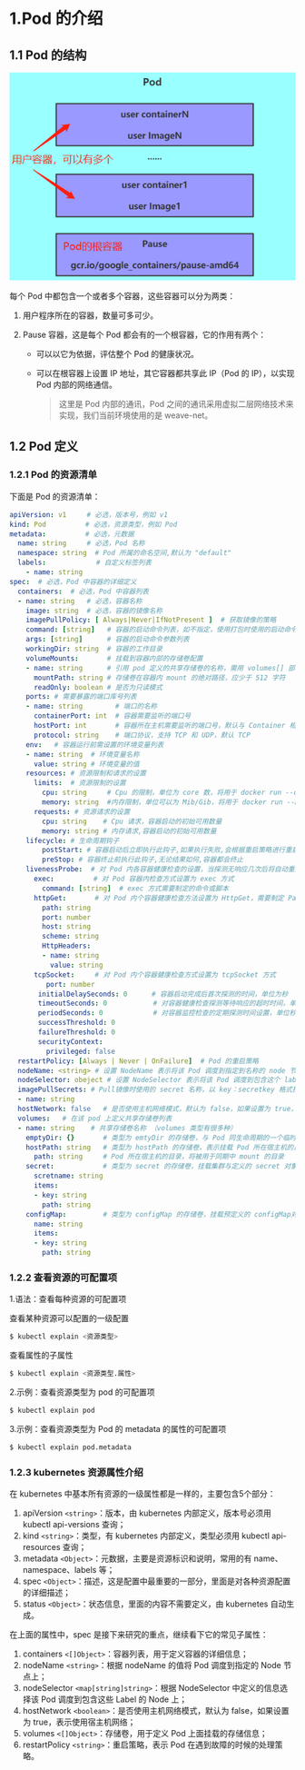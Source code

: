 # 1.Pod 的介绍

## 1.1 Pod 的结构

![image-20210610001540775](../img/image-20210610001540775.png)

每个 Pod 中都包含一个或者多个容器，这些容器可以分为两类：

1. 用户程序所在的容器，数量可多可少。

2. Pause 容器，这是每个 Pod 都会有的一个根容器，它的作用有两个：

   - 可以以它为依据，评估整个 Pod 的健康状况。

   - 可以在根容器上设置 IP 地址，其它容器都共享此 IP（Pod 的 IP），以实现 Pod 内部的网络通信。

     > 这里是 Pod 内部的通讯，Pod 之间的通讯采用虚拟二层网络技术来实现，我们当前环境使用的是  weave-net。

## 1.2 Pod 定义

### 1.2.1 Pod 的资源清单

下面是 Pod 的资源清单：

```yaml
apiVersion: v1     # 必选，版本号，例如 v1
kind: Pod       　 # 必选，资源类型，例如 Pod
metadata:       　 # 必选，元数据
  name: string     # 必选，Pod 名称
  namespace: string  # Pod 所属的命名空间,默认为 "default"
  labels:       　　  # 自定义标签列表
    - name: string      　          
spec:  # 必选，Pod 中容器的详细定义
  containers:  # 必选，Pod 中容器列表
  - name: string   # 必选，容器名称
    image: string  # 必选，容器的镜像名称
    imagePullPolicy: [ Always|Never|IfNotPresent ]  # 获取镜像的策略 
    command: [string]   # 容器的启动命令列表，如不指定，使用打包时使用的启动命令
    args: [string]      # 容器的启动命令参数列表
    workingDir: string  # 容器的工作目录
    volumeMounts:       # 挂载到容器内部的存储卷配置
    - name: string      # 引用 pod 定义的共享存储卷的名称，需用 volumes[] 部分定义的的卷名
      mountPath: string # 存储卷在容器内 mount 的绝对路径，应少于 512 字符
      readOnly: boolean # 是否为只读模式
    ports: # 需要暴露的端口库号列表
    - name: string        # 端口的名称
      containerPort: int  # 容器需要监听的端口号
      hostPort: int       # 容器所在主机需要监听的端口号，默认与 Container 相同
      protocol: string    # 端口协议，支持 TCP 和 UDP，默认 TCP
    env:   # 容器运行前需设置的环境变量列表
    - name: string  # 环境变量名称
      value: string # 环境变量的值
    resources: # 资源限制和请求的设置
      limits:  # 资源限制的设置
        cpu: string     # Cpu 的限制，单位为 core 数，将用于 docker run --cpu-shares 参数
        memory: string  #内存限制，单位可以为 Mib/Gib，将用于 docker run --memory 参数
      requests: # 资源请求的设置
        cpu: string    # Cpu 请求，容器启动的初始可用数量
        memory: string # 内存请求,容器启动的初始可用数量
    lifecycle: # 生命周期钩子
        postStart: # 容器启动后立即执行此钩子,如果执行失败,会根据重启策略进行重启
        preStop: # 容器终止前执行此钩子,无论结果如何,容器都会终止
    livenessProbe:  # 对 Pod 内各容器健康检查的设置，当探测无响应几次后将自动重启该容器
      exec:       　 # 对 Pod 容器内检查方式设置为 exec 方式
        command: [string]  # exec 方式需要制定的命令或脚本
      httpGet:       # 对 Pod 内个容器健康检查方法设置为 HttpGet，需要制定 Path、port
        path: string
        port: number
        host: string
        scheme: string
        HttpHeaders:
        - name: string
          value: string
      tcpSocket:     # 对 Pod 内个容器健康检查方式设置为 tcpSocket 方式
         port: number
       initialDelaySeconds: 0      # 容器启动完成后首次探测的时间，单位为秒
       timeoutSeconds: 0    　　    # 对容器健康检查探测等待响应的超时时间，单位秒，默认 1 秒
       periodSeconds: 0     　　    # 对容器监控检查的定期探测时间设置，单位秒，默认 10 秒一次
       successThreshold: 0
       failureThreshold: 0
       securityContext:
         privileged: false
  restartPolicy: [Always | Never | OnFailure]  # Pod 的重启策略
  nodeName: <string> # 设置 NodeName 表示将该 Pod 调度到指定到名称的 node 节点上
  nodeSelector: obeject # 设置 NodeSelector 表示将该 Pod 调度到包含这个 label 的 node 上
  imagePullSecrets: # Pull镜像时使用的 secret 名称，以 key：secretkey 格式指定
  - name: string
  hostNetwork: false   # 是否使用主机网络模式，默认为 false，如果设置为 true，表示使用宿主机网络
  volumes:   # 在该 pod 上定义共享存储卷列表
  - name: string    # 共享存储卷名称 （volumes 类型有很多种）
    emptyDir: {}       # 类型为 emtyDir 的存储卷，与 Pod 同生命周期的一个临时目录。为空值
    hostPath: string   # 类型为 hostPath 的存储卷，表示挂载 Pod 所在宿主机的目录
      path: string     # Pod 所在宿主机的目录，将被用于同期中 mount 的目录
    secret:       　　　# 类型为 secret 的存储卷，挂载集群与定义的 secret 对象到容器内部
      scretname: string  
      items:     
      - key: string
        path: string
    configMap:         # 类型为 configMap 的存储卷，挂载预定义的 configMap对象到容器内部
      name: string
      items:
      - key: string
        path: string
```

### 1.2.2 查看资源的可配置项

1.语法：查看每种资源的可配置项

查看某种资源可以配置的一级配置

```bash
$ kubectl explain <资源类型>
```

查看属性的子属性

``` bash
$ kubectl explain <资源类型.属性>
```

2.示例：查看资源类型为 pod 的可配置项

```bash
$ kubectl explain pod
```

3.示例：查看资源类型为 Pod 的 metadata 的属性的可配置项

```bash
$ kubectl explain pod.metadata
```

### 1.2.3 kubernetes 资源属性介绍

在 kubernetes 中基本所有资源的一级属性都是一样的，主要包含5个部分：

1. apiVersion `<string>`：版本，由 kubernetes 内部定义，版本号必须用 kubectl api-versions 查询；
2. kind `<string>`：类型，有 kubernetes 内部定义，类型必须用 kubectl api-resources 查询；
3. metadata `<Object>`：元数据，主要是资源标识和说明，常用的有 name、namespace、labels 等；
4. spec `<Object>`：描述，这是配置中最重要的一部分，里面是对各种资源配置的详细描述；
5. status `<Object>`：状态信息，里面的内容不需要定义，由 kubernetes 自动生成。

在上面的属性中，spec 是接下来研究的重点，继续看下它的常见子属性：

1. containers  `<[]Object>`：容器列表，用于定义容器的详细信息；
2. nodeName `<string>`：根据 nodeName 的值将 Pod 调度到指定的 Node 节点上；
3. nodeSelector `<map[string]string>`：根据 NodeSelector 中定义的信息选择该 Pod 调度到包含这些 Label 的 Node 上；
4. hostNetwork `<boolean>`：是否使用主机网络模式，默认为 false，如果设置为 true，表示使用宿主机网络；
5. volumes `<[]Object>`：存储卷，用于定义 Pod 上面挂载的存储信息；
6. restartPolicy `<string>`：重启策略，表示 Pod 在遇到故障的时候的处理策略。

